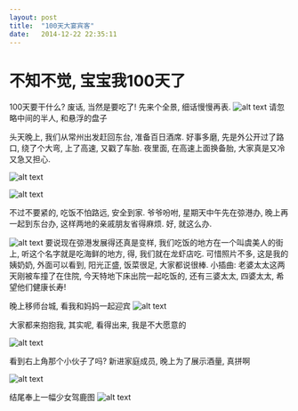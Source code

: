 ```yaml
---
layout: post
title:  "100天大宴宾客"
date:   2014-12-22 22:35:11
---
```

不知不觉, 宝宝我100天了
=======
100天要干什么? 废话, 当然是要吃了!
先来个全景, 细话慢慢再表.
![alt text][1]
请忽略中间的半人, 和悬浮的盘子

头天晚上, 我们从常州出发赶回东台, 准备百日酒席. 好事多磨, 先是外公开过了路口, 绕了个大弯, 上了高速, 又戳了车胎. 夜里面, 在高速上面换备胎, 大家真是又冷又急又担心.

![alt text][2]

![alt text][3]

不过不要紧的, 吃饭不怕路远, 安全到家. 爷爷吩咐, 星期天中午先在弶港办, 晚上再一起到东台办, 这样两地的亲戚朋友省得麻烦. 好, 就这么办.

![alt text][4]
要说现在弶港发展得还真是变样, 我们吃饭的地方在一个叫虞美人的街上, 听这个名字就是吃海鲜的地方, 得, 我们就在龙虾店吃. 可惜照片不多, 这是我的姨奶奶, 外面可以看到, 阳光正盛, 饭菜很足, 大家都说很棒. 小插曲: 老婆太太这两天刚被车撞了在住院, 今天特地下床出院一起吃饭的, 还有三婆太太, 四婆太太, 希望他们健康长寿!

晚上移师台城, 看我和妈妈一起迎宾
![alt text][5]

大家都来抱抱我, 其实呢, 看得出来, 我是不大愿意的

![alt text][6]

看到右上角那个小伙子了吗? 新进家庭成员, 晚上为了展示酒量, 真拼啊

![alt text][7]

结尾奉上一幅少女驾鹿图
![alt text][8]


  [1]: http://pic.yupoo.com/moxigan/EiGqcrM4/medish.jpg
  [2]: http://pic.yupoo.com/moxigan/EiGpxv4u/medium.jpg
  [3]: http://pic.yupoo.com/moxigan/EiGq0sVD/medium.jpg
  [4]: http://pic.yupoo.com/moxigan/EiGrG1Da/medium.jpg
  [5]: http://pic.yupoo.com/moxigan/EiGpM0xO/medium.jpg
  [6]: http://pic.yupoo.com/moxigan/EiGrD45f/medium.jpg
  [7]: http://pic.yupoo.com/moxigan/EiGq9ywL/medium.jpg
  [8]: http://pic.yupoo.com/moxigan/EiGrNN2N/medium.jpg
